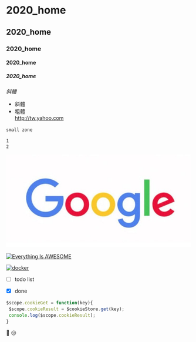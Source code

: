 # 2020_home
## 2020_home
### 2020_home
#### 2020_home
##### 2020_home
*斜體*

* 斜體 
* 粗體  
<http://tw.yahoo.com>


`small zone`

```big zone
1
2
```
![Google](Googlelogo2015sd.jpg "google")

[![Everything Is AWESOME](https://img.youtube.com/vi/StTqXEQ2l-Y/0.jpg)](https://www.youtube.com/watch?v=StTqXEQ2l-Y "Everything Is AWESOME")

[![docker](https://img.youtube.com/vi/sSm2dRarhPo/0.jpg)](https://www.youtube.com/watch?v=sSm2dRarhPo)


- [ ] todo list
- [x] done


 ```js
$scope.cookieGet = function(key){
  $scope.cookieResult = $cookieStore.get(key);
  console.log($scope.cookieResult);
 }
```

:grimacing:  :expressionless:
